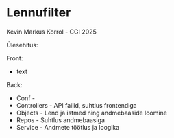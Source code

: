 ﻿# Lennufilter

Kevin Markus Korrol - CGI 2025

Ülesehitus:

Front:
- text

Back:
- Conf -
- Controllers - API failid, suhtlus frontendiga
- Objects - Lend ja istmed ning andmebaaside loomine
- Repos - Suhtlus andmebaasiga
- Service - Andmete töötlus ja loogika
